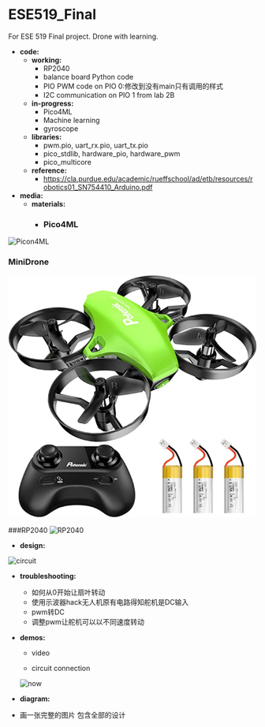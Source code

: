 # ESE519_Final
For ESE 519 Final project. Drone with learning.

- **code:**
  - **working:**
    - RP2040
    - balance board Python code
    - PIO PWM code on PIO 0:修改到没有main只有调用的样式
    - I2C communication on PIO 1 from lab 2B
  - **in-progress:**
    - Pico4ML
    - Machine learning
    - gyroscope
  - **libraries:**
    - pwm.pio, uart_rx.pio, uart_tx.pio
    - pico_stdlib, hardware_pio, hardware_pwm
    - pico_multicore
  - **reference:**
    - https://cla.purdue.edu/academic/rueffschool/ad/etb/resources/robotics01_SN754410_Arduino.pdf
- **media:**
  - **materials:**
    - ### Pico4ML

![Picon4ML](media/materials/Pico4ML.jpeg)

### MiniDrone

![Drone](media/materials/Mini_Drone.jpg)

###RP2040
![RP2040](media/materials/RP2040.jpeg)

  - **design:**
 
  ![circuit](https://user-images.githubusercontent.com/87698138/205519976-f471acd5-c7fc-46cb-b8ed-c9c0dd39164f.jpg)
  
  - **troubleshooting:**
    - 如何从0开始让扇叶转动
    - 使用示波器hack无人机原有电路得知舵机是DC输入
    - pwm转DC
    - 调整pwm让舵机可以以不同速度转动
  - **demos:**
    - video
    
    
    - circuit connection
    
    ![now](https://user-images.githubusercontent.com/87698138/205520253-aa817341-2fac-4a60-998f-c7cdaaf69fd9.jpg)

- **diagram:**
 - 画一张完整的图片 包含全部的设计
